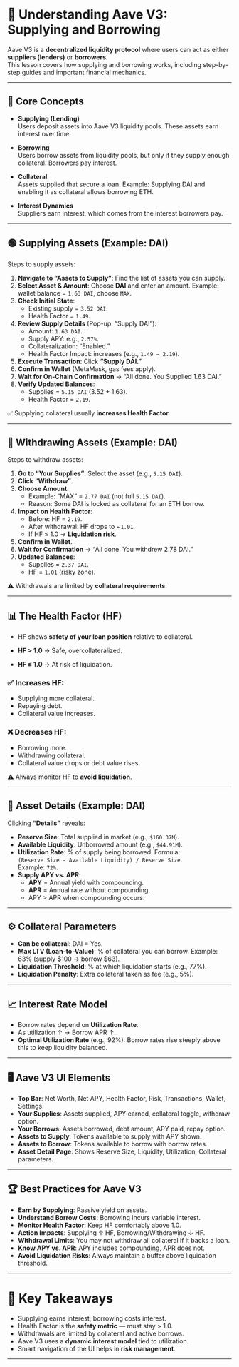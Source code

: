 
# 📘 Understanding Aave V3: Supplying and Borrowing

Aave V3 is a **decentralized liquidity protocol** where users can act as either **suppliers (lenders)** or **borrowers**.  
This lesson covers how supplying and borrowing works, including step-by-step guides and important financial mechanics.

---

## 🔑 Core Concepts

- **Supplying (Lending)**  
  Users deposit assets into Aave V3 liquidity pools. These assets earn interest over time.

- **Borrowing**  
  Users borrow assets from liquidity pools, but only if they supply enough collateral. Borrowers pay interest.

- **Collateral**  
  Assets supplied that secure a loan. Example: Supplying DAI and enabling it as collateral allows borrowing ETH.

- **Interest Dynamics**  
  Suppliers earn interest, which comes from the interest borrowers pay.

---

## 🟢 Supplying Assets (Example: DAI)

Steps to supply assets:

1. **Navigate to “Assets to Supply”**: Find the list of assets you can supply.  
2. **Select Asset & Amount**: Choose **DAI** and enter an amount. Example: wallet balance = `1.63 DAI`, choose `MAX`.  
3. **Check Initial State**:  
   - Existing supply = `3.52 DAI`.  
   - Health Factor = `1.49`.  
4. **Review Supply Details** (Pop-up: “Supply DAI”):  
   - Amount: `1.63 DAI`.  
   - Supply APY: e.g., `2.57%`.  
   - Collateralization: “Enabled.”  
   - Health Factor Impact: increases (e.g., `1.49 → 2.19`).  
5. **Execute Transaction**: Click **“Supply DAI.”**  
6. **Confirm in Wallet** (MetaMask, gas fees apply).  
7. **Wait for On-Chain Confirmation** → “All done. You Supplied 1.63 DAI.”  
8. **Verify Updated Balances**:  
   - Supplies = `5.15 DAI` (3.52 + 1.63).  
   - Health Factor = `2.19`.  

✅ Supplying collateral usually **increases Health Factor**.

---

## 🔴 Withdrawing Assets (Example: DAI)

Steps to withdraw assets:

1. **Go to “Your Supplies”**: Select the asset (e.g., `5.15 DAI`).  
2. **Click “Withdraw”**.  
3. **Choose Amount**:  
   - Example: “MAX” = `2.77 DAI` (not full `5.15 DAI`).  
   - Reason: Some DAI is locked as collateral for an ETH borrow.  
4. **Impact on Health Factor**:  
   - Before: HF = `2.19`.  
   - After withdrawal: HF drops to ~`1.01`.  
   - If HF ≤ 1.0 → **Liquidation risk**.  
5. **Confirm in Wallet**.  
6. **Wait for Confirmation** → “All done. You withdrew 2.78 DAI.”  
7. **Updated Balances**:  
   - Supplies = `2.37 DAI`.  
   - HF = `1.01` (risky zone).  

⚠️ Withdrawals are limited by **collateral requirements**.

---

## 📊 The Health Factor (HF)

- HF shows **safety of your loan position** relative to collateral.

- **HF > 1.0** → Safe, overcollateralized.  
- **HF ≤ 1.0** → At risk of liquidation.  

### ✅ Increases HF:
- Supplying more collateral.  
- Repaying debt.  
- Collateral value increases.  

### ❌ Decreases HF:
- Borrowing more.  
- Withdrawing collateral.  
- Collateral value drops or debt value rises.  

⚠️ Always monitor HF to **avoid liquidation**.

---

## 📖 Asset Details (Example: DAI)

Clicking **“Details”** reveals:

- **Reserve Size**: Total supplied in market (e.g., `$160.37M`).  
- **Available Liquidity**: Unborrowed amount (e.g., `$44.91M`).  
- **Utilization Rate**: % of supply being borrowed. Formula:  
  `(Reserve Size - Available Liquidity) / Reserve Size`.  
  Example: `72%`.  
- **Supply APY vs. APR**:  
  - **APY** = Annual yield with compounding.  
  - **APR** = Annual rate without compounding.  
  - APY > APR when compounding occurs.  

---

## ⚙️ Collateral Parameters

- **Can be collateral**: DAI = Yes.  
- **Max LTV (Loan-to-Value)**: % of collateral you can borrow. Example: 63% (supply $100 → borrow $63).  
- **Liquidation Threshold**: % at which liquidation starts (e.g., 77%).  
- **Liquidation Penalty**: Extra collateral taken as fee (e.g., 5%).  

---

## 📈 Interest Rate Model

- Borrow rates depend on **Utilization Rate**.  
- As utilization ↑ → Borrow APR ↑.  
- **Optimal Utilization Rate** (e.g., 92%): Borrow rates rise steeply above this to keep liquidity balanced.  

---

## 🖥️ Aave V3 UI Elements

- **Top Bar**: Net Worth, Net APY, Health Factor, Risk, Transactions, Wallet, Settings.  
- **Your Supplies**: Assets supplied, APY earned, collateral toggle, withdraw option.  
- **Your Borrows**: Assets borrowed, debt amount, APY paid, repay option.  
- **Assets to Supply**: Tokens available to supply with APY shown.  
- **Assets to Borrow**: Tokens available to borrow with borrow rates.  
- **Asset Detail Page**: Shows Reserve Size, Liquidity, Utilization, Collateral parameters.  

---

## 🏆 Best Practices for Aave V3

- **Earn by Supplying**: Passive yield on assets.  
- **Understand Borrow Costs**: Borrowing incurs variable interest.  
- **Monitor Health Factor**: Keep HF comfortably above 1.0.  
- **Action Impacts**: Supplying ↑ HF, Borrowing/Withdrawing ↓ HF.  
- **Withdrawal Limits**: You may not withdraw all collateral if it backs a loan.  
- **Know APY vs. APR**: APY includes compounding, APR does not.  
- **Avoid Liquidation Risks**: Always maintain a buffer above liquidation threshold.  

---

# 🎯 Key Takeaways

- Supplying earns interest; borrowing costs interest.  
- Health Factor is the **safety metric** — must stay > 1.0.  
- Withdrawals are limited by collateral and active borrows.  
- Aave V3 uses a **dynamic interest model** tied to utilization.  
- Smart navigation of the UI helps in **risk management**.  

---
